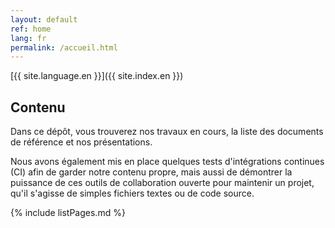 ```yaml
---
layout: default
ref: home
lang: fr
permalink: /accueil.html
---
```


[{{ site.language.en }}]({{ site.index.en }})

## Contenu

Dans ce dépôt, vous trouverez nos travaux en cours, la liste des documents de référence et nos présentations.

Nous avons également mis en place quelques tests d'intégrations continues (CI) afin de garder notre contenu propre, mais aussi de démontrer la puissance de ces outils de collaboration ouverte pour maintenir un projet, qu'il s'agisse de simples fichiers textes ou de code source.

{% include listPages.md %}
